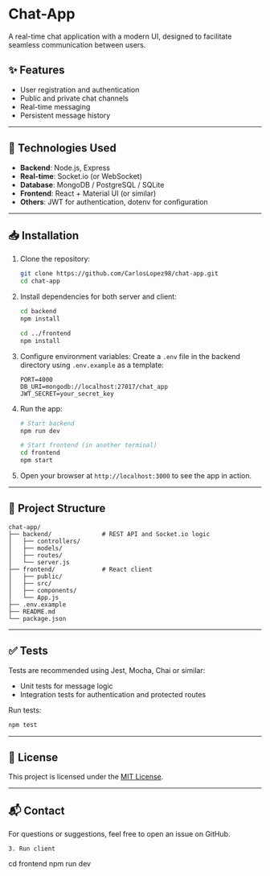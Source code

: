 # Chat-App

A real-time chat application with a modern UI, designed to facilitate seamless communication between users.

## ✨ Features

- User registration and authentication
- Public and private chat channels
- Real-time messaging
- Persistent message history

---

## 🚀 Technologies Used

- **Backend**: Node.js, Express
- **Real-time**: Socket.io (or WebSocket)
- **Database**: MongoDB / PostgreSQL / SQLite
- **Frontend**: React + Material UI (or similar)
- **Others**: JWT for authentication, dotenv for configuration

---

## 📥 Installation

1. Clone the repository:
   ```bash
   git clone https://github.com/CarlosLopez98/chat-app.git
   cd chat-app
   ```

2. Install dependencies for both server and client:
   ```bash
   cd backend
   npm install

   cd ../frontend
   npm install
   ```

3. Configure environment variables:
   Create a `.env` file in the backend directory using `.env.example` as a template:
   ```env
   PORT=4000
   DB_URI=mongodb://localhost:27017/chat_app
   JWT_SECRET=your_secret_key
   ```

4. Run the app:
   ```bash
   # Start backend
   npm run dev

   # Start frontend (in another terminal)
   cd frontend
   npm start
   ```

5. Open your browser at `http://localhost:3000` to see the app in action.

---

## 📁 Project Structure

```
chat-app/
├── backend/              # REST API and Socket.io logic
│   ├── controllers/
│   ├── models/
│   ├── routes/
│   └── server.js
├── frontend/             # React client
│   ├── public/
│   ├── src/
│   ├── components/
│   └── App.js
├── .env.example
├── README.md
└── package.json
```

---

## ✅ Tests

Tests are recommended using Jest, Mocha, Chai or similar:

- Unit tests for message logic
- Integration tests for authentication and protected routes

Run tests:
```bash
npm test
```

---

## 📄 License

This project is licensed under the [MIT License](LICENSE).

---

## 📬 Contact

For questions or suggestions, feel free to open an issue on GitHub.
```
3. Run client
```
cd frontend
npm run dev
```
